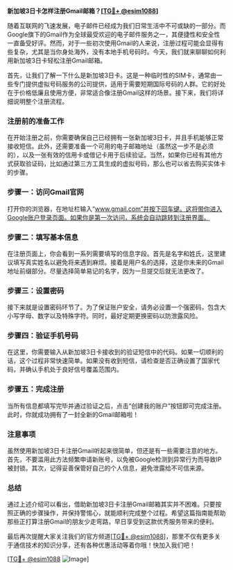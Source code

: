 **新加坡3日卡怎样注册Gmail邮箱？[[TG💪+ @esim1088](https://t.me/s/esim1088)]**

随着互联网的飞速发展，电子邮件已经成为我们日常生活中不可或缺的一部分。而Google旗下的Gmail作为全球最受欢迎的电子邮件服务之一，其便捷性和安全性一直备受好评。然而，对于一些初次使用Gmail的人来说，注册过程可能会显得有些复杂，尤其是当你身处海外，没有本地手机号码时。今天，我们就来聊聊如何利用新加坡3日卡轻松注册Gmail邮箱。

首先，让我们了解一下什么是新加坡3日卡。这是一种临时性的SIM卡，通常由一些专门提供虚拟号码服务的公司提供，适用于需要短期国际号码的人群。它的好处在于价格低廉且使用方便，非常适合像注册Gmail这样的场景。接下来，我们将详细说明整个注册流程。

### 注册前的准备工作

在开始注册之前，你需要确保自己已经拥有一张新加坡3日卡，并且手机能够正常接收短信。此外，还需要准备一个可用的电子邮箱地址（虽然这一步不是必须的），以及一张有效的信用卡或借记卡用于后续验证。当然，如果你已经有其他方式获取验证码，比如通过第三方工具生成的虚拟号码，那么也可以省去购买实体卡的步骤。

### 步骤一：访问Gmail官网

打开你的浏览器，在地址栏输入“www.gmail.com”并按下回车键。这将带你进入Google账户登录页面。如果你是第一次访问，系统会自动跳转到注册界面。

### 步骤二：填写基本信息

在注册页面上，你会看到一系列需要填写的信息字段。首先是名字和姓氏，这里建议填写真实姓名以避免将来遇到麻烦。接着是用户名的选择，这是你未来的Gmail地址前缀部分。尽量选择简单易记的名字，因为一旦提交后就无法更改了。

### 步骤三：设置密码

接下来就是设置密码环节了。为了保证账户安全，请务必设置一个强密码，包含大小写字母、数字以及特殊字符。同时，最好定期更换密码以防泄露风险。

### 步骤四：验证手机号码

在这里，你需要输入从新加坡3日卡接收到的验证短信中的代码。如果一切顺利的话，这个过程非常快速简单。如果没有收到短信，请检查是否正确设置了国家代码，并确认手机处于良好信号覆盖范围内。

### 步骤五：完成注册

当所有信息都填写完毕并通过验证之后，点击“创建我的账户”按钮即可完成注册。此时，你就成功拥有了一封全新的Gmail邮箱啦！

### 注意事项

虽然使用新加坡3日卡注册Gmail听起来很简单，但还是有一些需要注意的地方。首先，不要滥用此方法频繁申请新账号，以免被Google检测到异常行为而导致IP被封锁。其次，记得妥善保管好自己的个人信息，避免泄露给不可信来源。

### 总结

通过上述介绍可以看出，借助新加坡3日卡注册Gmail邮箱其实并不困难。只要按照正确的步骤操作，并保持警惕心，就能顺利完成整个过程。希望这篇指南能帮助那些正打算注册Gmail的朋友少走弯路，早日享受到这款优秀服务带来的便利。

最后再次提醒大家关注我们的官方频道[[TG💪+ @esim1088](https://t.me/s/esim1088)]，那里不仅有更多关于通信技术的知识分享，还有各种优惠活动等着你哦！快加入我们吧！

[[TG💪+ @esim1088](https://t.me/s/esim1088) ![Image](https://i.postimg.cc/4NQfJmqS/Snipaste-2025-05-13-00-14-12.png)]